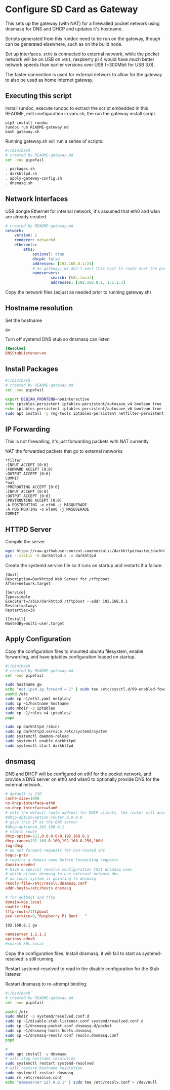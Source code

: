# Configure SD Card as Gateway

This sets up the gateway (with NAT) for a firewalled pocket network using dnsmasq for DNS and DHCP and updates it's hostname.

Scripts generated from this rundoc need to be run on the gateway, though can be generated elsewhere, such as on the build node.

Set up interfaces.  `eth0` is connected to external network, while the pocket network will be on USB on `eth1`, raspberry pi 4 would have much better network speeds than earlier versions over USB (~300Mbit for USB 3.0).

The faster connection is used for external network to allow for the gateway to also be used as home internet gateway.

## Executing this script

Install rundoc, execute rundoc to extract the script embedded in this README, edit configuration in vars.sh, the run the gateway install script.

```
pip3 install rundoc
rundoc run README-gateway.md
bash gateway.sh
```

Running gateway.sh will run a series of scripts:
```create-file:gateway.sh
#!/bin/bash
# created by README-gateway.md
set -euo pipefail

. packages.sh
. darkhttpd.sh
. apply-gateway-config.sh
. dnsmasq.sh
```

## Network Interfaces

USB dongle Ethernet for internal network, it's assumed that eth0 and wlan are already created.
```create-file:eth1.yaml
# created by README-gateway.md
network:
    version: 2
    renderer: networkd
    ethernets:
        eth1:
            optional: true
            dhcp4: false
            addresses: [192.168.8.1/24]
            # no gateway, we don't want this host to route over the pocket
            nameservers:
                    search: [k8s.local]
                    addresses: [192.168.8.1, 1.1.1.1]
```

Copy the network files (adjust as needed prior to running gateway.sh)

## Hostname resolution

Set the hostname

```create-file:hostname
gw
```

Turn off systemd DNS stub so dnsmasq can listen 
```create-file:disable-stub-listener.conf
[Resolve]
DNSStubListener=no
```

## Install Packages

```create-file:packages.sh
#!/bin/bash
# created by README-gateway.md
set -euo pipefail

export DEBIAN_FRONTEND=noninteractive
echo iptables-persistent iptables-persistent/autosave_v4 boolean true | sudo debconf-set-selections
echo iptables-persistent iptables-persistent/autosave_v6 boolean true | sudo debconf-set-selections
sudo apt install -y rng-tools iptables-persistent netfilter-persistent
```

## IP Forwarding

This is not firewalling, it's just forwarding packets with NAT currently.

NAT the forwarded packets that go to external networks
```create-file:rules.v4
*filter
:INPUT ACCEPT [0:0]
:FORWARD ACCEPT [0:0]
:OUTPUT ACCEPT [0:0]
COMMIT
*nat
:PREROUTING ACCEPT [0:0]
:INPUT ACCEPT [0:0]
:OUTPUT ACCEPT [0:0]
:POSTROUTING ACCEPT [0:0]
-A POSTROUTING -o eth0 -j MASQUERADE
-A POSTROUTING -o wlan0 -j MASQUERADE
COMMIT
```

## HTTPD Server

Compile the server
```create-file:darkhttpd.sh
wget https://raw.githubusercontent.com/emikulic/darkhttpd/master/darkhttpd.c
gcc --static -O darkhttpd.c -o darkhttpd
```

Create the systemd service file so it runs on startup and restarts if a failure.
```create-file:darkhttpd.service
[Unit]
Description=Darkhttpd Web Server for /tftpboot
After=network.target

[Service]
Type=simple
ExecStart=/sbin/darkhttpd /tftpboot --addr 192.168.8.1
Restart=always
RestartSec=30

[Install]
WantedBy=multi-user.target
```

## Apply Configuration

Copy the configuration files to mounted ubuntu filesystem, enable forwarding, and have iptables configuration loaded on startup.
```create-file:apply-gateway-config.sh
#!/bin/bash
# created by README-gateway.md
set -euo pipefail

sudo hostname gw
echo "net.ipv4.ip_forward = 1" | sudo tee /etc/sysctl.d/99-enabled-fowarding.conf > /dev/null
pushd /etc
sudo cp ~1/eth1.yaml netplan/
sudo cp ~1/hostname hostname
sudo mkdir -p iptables
sudo cp ~1/rules.v4 iptables/
popd

sudo cp darkhttpd /sbin/
sudo cp darkhttpd.service /etc/systemd/system
sudo systemctl daemon-reload
sudo systemctl enable darkhttpd
sudo systemctl start darkhttpd
```

## dnsmasq

DNS and DHCP will be configured on eth1 for the pocket network, and provide a DNS server on eth0 and wlan0 to optionally provide DNS for the external network.

```create-file:dnsmasq-pocket.conf
# default is 150
cache-size=1000
no-dhcp-interface=eth0
no-dhcp-interface=wlan0
# sets the default route address for DHCP clients, the router will answer
#dhcp-option=option:router,0.0.0.0
# give this IP as the DNS server
#dhcp-option=6,192.168.8.1
# static route
dhcp-option=121,0.0.0.0/0,192.168.8.1
dhcp-range=192.168.8.100,192.168.8.250,100d
log-dhcp
# do not forward requests for non-routed IPs
bogus-priv
# require a domain name before forwarding requests
domain-needed
# have a special resolve configuration that dnsmasq uses
# which allows dnsmasq to use external network dns
# as local system is pointing to dnsmasq
resolv-file=/etc/resolv.dnsmasq.conf
addn-hosts=/etc/hosts.dnsmasq

# for netboot and tftp
domain=k8s.local
enable-tftp
tftp-root=/tftpboot
pxe-service=0,"Raspberry Pi Boot   "
```

```create-file:dnsmasq-hosts
192.168.8.1 gw
```

```create-file:dnsmasq-resolv.conf
nameserver 1.1.1.1
options edns0
#search k8s.local
```

Copy the configuration files. Install dnsmasq, it will fail to start as systemd-resolved is still running.

Restart systemd-resolved to read in the disable configuration for the Stub listener.

Restart dnsmasq to re-attempt binding.

```create-file:dnsmasq.sh
#!/bin/bash
# created by README-gateway.md
set -euo pipefail

pushd /etc
sudo mkdir -p systemd/resolved.conf.d
sudo cp ~1/disable-stub-listener.conf systemd/resolved.conf.d
sudo cp ~1/dnsmasq-pocket.conf dnsmasq.d/pocket
sudo cp ~1/dnsmasq-hosts hosts.dnsmasq
sudo cp ~1/dnsmasq-resolv.conf resolv.dnsmasq.conf
popd

# 
sudo apt install -y dnsmasq
# will stop hostname resolution
sudo systemctl restart systemd-resolved
# will restore hostname resolution
sudo systemctl restart dnsmasq
sudo rm /etc/resolve.conf
echo "nameserver 127.0.0.1" | sudo tee /etc/resolv.conf > /dev/null
```
